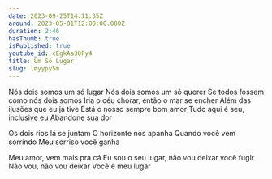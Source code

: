 ```yaml
---
date: 2023-09-25T14:11:35Z
around: 2023-05-01T12:00:00.000Z
duration: 2:46
hasThumb: true
isPublished: true
youtube_id: cEgkAa3OFy4
title: Um Só Lugar
slug: lmyypy5m
---
```

Nós dois somos um só lugar
Nós dois somos um só querer
Se todos fossem como nós dois somos
Iria o céu chorar, então o mar se encher
Além das ilusões que eu já tive
Está o nosso sempre bom amor
Tudo aqui é seu, inclusive eu
Abandone sua dor

Os dois rios lá se juntam
O horizonte nos apanha
Quando você vem sorrindo
Meu sorriso você ganha

Meu amor, vem mais pra cá
Eu sou o seu lugar, não vou deixar você fugir
Não vou, não vou deixar
Você é meu lugar
